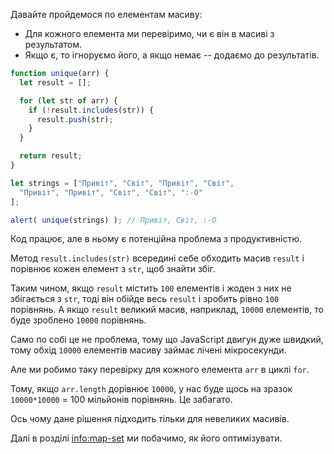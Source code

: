 Давайте пройдемося по елементам масиву:
- Для кожного елемента ми перевіримо, чи є він в масиві з результатом.
- Якщо є, то ігноруємо його, а якщо немає -- додаємо до результатів.

```js run demo
function unique(arr) {
  let result = [];

  for (let str of arr) {
    if (!result.includes(str)) {
      result.push(str);
    }
  }

  return result;
}

let strings = ["Привіт", "Світ", "Привіт", "Світ",
  "Привіт", "Привіт", "Світ", "Світ", ":-O"
];

alert( unique(strings) ); // Привіт, Світ, :-O
```

Код працює, але в ньому є потенційна проблема з продуктивністю.

Метод `result.includes(str)` всередині себе обходить масив `result` і порівнює кожен елемент з `str`, щоб знайти збіг.

Таким чином, якщо `result` містить `100` елементів і жоден з них не збігається з `str`, тоді він обійде весь `result` і зробить рівно `100` порівнянь. А якщо `result` великий масив, наприклад, `10000` елементів, то буде зроблено `10000` порівнянь.

Само по собі це не проблема, тому що JavaScript двигун дуже швидкий, тому обхід `10000` елементів масиву займає лічені мікросекунди.

Але ми робимо таку перевірку для кожного елемента `arr` в циклі `for`.

Тому, якщо `arr.length` дорівнює `10000`, у нас буде щось на зразок `10000*10000` = 100 мільйонів порівнянь. Це забагато. 

Ось чому дане рішення підходить тільки для невеликих масивів.

Далі в розділі <info:map-set> ми побачимо, як його оптимізувати.
